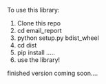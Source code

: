 To use this library:
1. Clone this repo
2. cd email_report
3. python setup.py bdist_wheel
4. cd dist 
5. pip install .....
6. use the library!

finished version coming soon....
